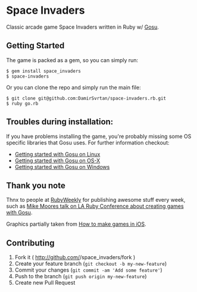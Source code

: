 # Space Invaders

Classic arcade game Space Invaders written in Ruby w/ [Gosu](https://github.com/jlnr/gosu).

## Getting Started

The game is packed as a gem, so you can simply run:

    $ gem install space_invaders
    $ space-invaders

Or you can clone the repo and simply run the main file:

    $ git clone git@github.com:DamirSvrtan/space-invaders.rb.git
    $ ruby go.rb
    
## Troubles during installation:

 If you have problems installing the game, you're probably missing some OS specific libraries that Gosu uses. For further information checkout:
 
* [Getting started with Gosu on Linux](https://github.com/jlnr/gosu/wiki/Getting-Started-on-Linux)
* [Getting started with Gosu on OS-X](https://github.com/jlnr/gosu/wiki/Getting-Started-on-OS-X)
* [Getting started with Gosu on Windows](https://github.com/jlnr/gosu/wiki/Getting-Started-on-Windows)

## Thank you note

Thnx to people at [RubyWeekly](http://rubyweekly.com/) for publishing awesome stuff every week, such as [Mike Moores talk on LA Ruby Conference about creating games with Gosu](http://www.confreaks.com/videos/3049-larubyconf2014-writing-games-with-ruby?utm_source=rubyweekly&utm_medium=email).

Graphics partially taken from [How to make games in iOS](http://www.raywenderlich.com/51068/how-to-make-a-game-like-space-invaders-with-sprite-kit-tutorial-part-1).

## Contributing

1. Fork it ( http://github.com/<my-github-username>/space_invaders/fork )
2. Create your feature branch (`git checkout -b my-new-feature`)
3. Commit your changes (`git commit -am 'Add some feature'`)
4. Push to the branch (`git push origin my-new-feature`)
5. Create new Pull Request

